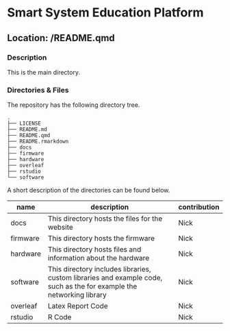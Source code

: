 

# Smart System Education Platform

## Location: /README.qmd

### Description

This is the main directory.

### Directories & Files

The repository has the following directory tree.

    .
    ├── LICENSE
    ├── README.md
    ├── README.qmd
    ├── README.rmarkdown
    ├── docs
    ├── firmware
    ├── hardware
    ├── overleaf
    ├── rstudio
    └── software

A short description of the directories can be found below.

| name | description | contribution |
|----|----|----|
| docs | This directory hosts the files for the website | Nick |
| firmware | This directory hosts the firmware | Nick |
| hardware | This directory hosts files and information about the hardware | Nick |
| software | This directory includes libraries, custom libraries and example code, such as the for example the networking library | Nick |
| overleaf | Latex Report Code | Nick |
| rstudio | R Code | Nick |
